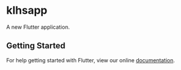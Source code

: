# klhsapp

A new Flutter application.

## Getting Started

For help getting started with Flutter, view our online
[documentation](https://flutter.io/).
